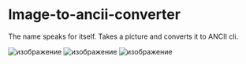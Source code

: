 # Image-to-ancii-converter
The name speaks for itself.
Takes a picture and converts it to ANCII cli.

![изображение](https://github.com/X3nX3n/Image-to-ancii-converter/blob/master/myimage.png)
![изображение](https://github.com/X3nX3n/Image-to-ancii-converter/assets/47632045/b81085cd-22c7-47ac-8287-eeafdaabf4f7)
![изображение](https://github.com/X3nX3n/Image-to-ancii-converter/assets/47632045/abd6345f-4e0f-4bc5-be7b-e15f5d55cbdd)


